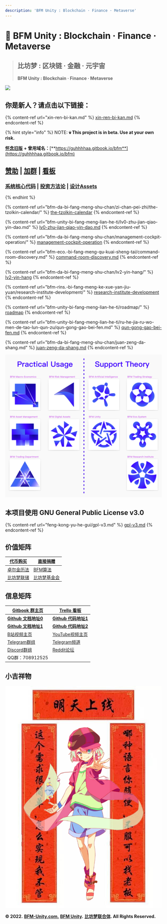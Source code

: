 ```yaml
---
description: 'BF​M Unity : Blockchain · Finance · Metaverse'
---
```


# 💎 BF​M Unity : Blockchain · Finance · Metaverse

> ## 比坊**梦 : 区块链 · 金融 · 元宇宙**
>
> **BF​M Unity : Blockchain · Finance · Metaverse**

![](<.gitbook/assets/BFM Unity 3.0 群青.png>)

## 你是新人？请点击以下链接：

{% content-ref url="xin-ren-bi-kan.md" %}
[xin-ren-bi-kan.md](xin-ren-bi-kan.md)
{% endcontent-ref %}

{% hint style="info" %}
NOTE: **💀 This project is in beta. Use at your own risk.**&#x20;

[**怀念旧版**](https://guhhhhaa.gitbook.io/bfm-unity-doc-v1/) **+ 曾用域名：**[**https://guhhhhaa.gitbook.io/bfm**](https://guhhhhaa.gitbook.io/bfm)

## [赞助](https://www.bfm-unity.com/bfm-da-bi-fang-meng-shu-chan/juan-zeng-da-shang) | [加群](https://www.bfm-unity.com/bfm-unity-bi-fang-meng-lian-he-ti/ru-he-jia-ru-wo-men-de-tao-lun-qun-zu) | [看板](https://trello.com/b/z4aDgNAL/todolist)

### [**系统核心代码**](https://www.bfm-unity.com/bfm-dins.-bi-fang-meng-gong-cheng-she-ji-yuan/ruan-jian-bfm-on-python) | [**投资方法论**](https://guhhhhaa.gitbook.io/joinquant/jin-rong-li-lun-zong-jie) **|** [**设计Assets**](https://share.weiyun.com/0nbQ5ZM9)
{% endhint %}

{% content-ref url="bfm-da-bi-fang-meng-shu-chan/zi-chan-pei-zhi/the-tzolkin-calendar/" %}
[the-tzolkin-calendar](bfm-da-bi-fang-meng-shu-chan/zi-chan-pei-zhi/the-tzolkin-calendar/)
{% endcontent-ref %}

{% content-ref url="bfm-unity-bi-fang-meng-lian-he-ti/lv0-zhu-jian-qiao-yin-dao.md" %}
[lv0-zhu-jian-qiao-yin-dao.md](bfm-unity-bi-fang-meng-lian-he-ti/lv0-zhu-jian-qiao-yin-dao.md)
{% endcontent-ref %}

{% content-ref url="bfm-da-bi-fang-meng-shu-chan/management-cockpit-operation/" %}
[management-cockpit-operation](bfm-da-bi-fang-meng-shu-chan/management-cockpit-operation/)
{% endcontent-ref %}

{% content-ref url="bfm-eco.-bi-fang-meng-qu-kuai-sheng-tai/command-room-discovery.md" %}
[command-room-discovery.md](bfm-eco.-bi-fang-meng-qu-kuai-sheng-tai/command-room-discovery.md)
{% endcontent-ref %}

{% content-ref url="bfm-da-bi-fang-meng-shu-chan/lv2-yin-hang/" %}
[lv2-yin-hang](bfm-da-bi-fang-meng-shu-chan/lv2-yin-hang/)
{% endcontent-ref %}

{% content-ref url="bfm-rins.-bi-fang-meng-ke-xue-yan-jiu-yuan/research-institute-development/" %}
[research-institute-development](bfm-rins.-bi-fang-meng-ke-xue-yan-jiu-yuan/research-institute-development/)
{% endcontent-ref %}

{% content-ref url="bfm-unity-bi-fang-meng-lian-he-ti/roadmap/" %}
[roadmap](bfm-unity-bi-fang-meng-lian-he-ti/roadmap/)
{% endcontent-ref %}

{% content-ref url="bfm-unity-bi-fang-meng-lian-he-ti/ru-he-jia-ru-wo-men-de-tao-lun-qun-zu/qun-gong-gao-bei-fen.md" %}
[qun-gong-gao-bei-fen.md](bfm-unity-bi-fang-meng-lian-he-ti/ru-he-jia-ru-wo-men-de-tao-lun-qun-zu/qun-gong-gao-bei-fen.md)
{% endcontent-ref %}

{% content-ref url="bfm-da-bi-fang-meng-shu-chan/juan-zeng-da-shang.md" %}
[juan-zeng-da-shang.md](bfm-da-bi-fang-meng-shu-chan/juan-zeng-da-shang.md)
{% endcontent-ref %}

![](<.gitbook/assets/截屏2021-12-09 下午4.38.59.png>)

## 本项目使用 GNU General Public License v3.0

{% content-ref url="feng-kong-yu-he-gui/gpl-v3.md" %}
[gpl-v3.md](feng-kong-yu-he-gui/gpl-v3.md)
{% endcontent-ref %}

## 价值矩阵

| [代币购买](https://www.bfm-unity.com/bfm-da-bi-fang-meng-shu-chan/juan-zeng-da-shang)                    | [直接捐赠](https://www.bfm-unity.com/bfm-da-bi-fang-meng-shu-chan/juan-zeng-da-shang)                        |
| ---------------------------------------------------------------------------------------------------- | -------------------------------------------------------------------------------------------------------- |
| [卓尔金历法](https://www.bfm-unity.com/bfm-da-bi-fang-meng-shu-chan/zi-chan-pei-zhi/the-tzolkin-calendar) | [BFM算法](https://www.bfm-unity.com/bfm-dins.-bi-fang-meng-gong-cheng-she-ji-yuan/ruan-jian-bfm-on-python) |
| [比坊梦联储](https://www.bfm-unity.com/bfmurs/bi-fang-meng-lian-he-ti-chu-bei-xi-tong)                    | [比坊梦基金会](https://www.bfm-unity.com/bfmurs/untitled-1)                                                    |

## 信息矩阵

| [Gitbook 群主页](https://www.bfm-unity.com/)                              | [Trello 看板](https://trello.com/b/z4aDgNAL/todolist)                      |
| ---------------------------------------------------------------------- | ------------------------------------------------------------------------ |
| ****[**Github 文档地址0**](https://github.com/guhhhhaa/bfm-gitbook-v1)**** | ****[**Github 代码地址1**](https://github.com/guhhhhaa/bfm-group-file)****   |
| ****[**Github 文档地址1**](https://github.com/guhhhhaa/bfm-gitbook)****    | ****[**Github 代码地址2**](https://github.com/BFM-Unity/BFM-Unity-2)****     |
| [B站视频主页](https://space.bilibili.com/11708778)                          | [ YouTube视频主页](https://www.youtube.com/channel/UCfiSjf-6Sxnf0t9J2xGVzuA) |
| [Telegram群组](https://t.me/BFMUnity)                                    | [Telegram频道](https://t.me/BFM\_Unity)                                    |
| [Discord群组](https://discord.gg/CyEcS2wmzk)                             | [Reddit论坛](https://www.reddit.com/r/BFM\_Unity/)                         |
| QQ群：708912525                                                          |                                                                          |

## 小吉祥物

![](<.gitbook/assets/BFM Unity 小吉祥物.png>)

**© 2022.** [**BFM-Unity.com.**](https://www.bfm-unity.com/) [**BFM Unity**](https://www.bfm-unity.com/)**.** [**比坊梦联合体**](https://www.bfm-unity.com/)**. All Rights Reserved.**
